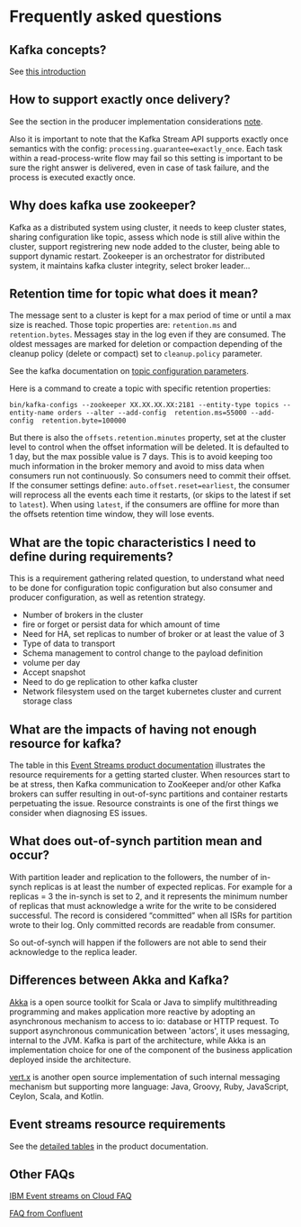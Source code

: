 # Frequently asked questions

## Kafka concepts?

See [this introduction](readme.md)

## How to support exactly once delivery?

See the section in the producer implementation considerations [note](producers.md).

Also it is important to note that the Kafka Stream API supports exactly once semantics with the config: `processing.guarantee=exactly_once`. Each task within a read-process-write flow may fail so this setting is important to be sure the right answer is delivered, even in case of task failure, and the process is executed exactly once. 

## Why does kafka use zookeeper?

Kafka as a distributed system using cluster, it needs to keep cluster states, sharing configuration like topic, assess which node is still alive within the cluster, support registrering new node added to the cluster, being able to support dynamic restart. Zookeeper is an orchestrator for distributed system, it maintains kafka cluster integrity, select broker leader... 

## Retention time for topic what does it mean?

The message sent to a cluster is kept for a max period of time or until a max size is reached. Those topic properties are: `retention.ms` and `retention.bytes`. Messages stay in the log even if they are consumed. The oldest messages are marked for deletion or compaction depending of the cleanup policy (delete or compact) set to `cleanup.policy` parameter.

See the kafka documentation on [topic configuration parameters](https://kafka.apache.org/documentation/#topicconfigs). 

Here is a command to create a topic with specific retention properties:

```
bin/kafka-configs --zookeeper XX.XX.XX.XX:2181 --entity-type topics --entity-name orders --alter --add-config  retention.ms=55000 --add-config  retention.byte=100000
```

But there is also the `offsets.retention.minutes` property, set at the cluster level to control when the offset information will be deleted. It is defaulted to 1 day, but the max possible value is 7 days. This is to avoid keeping too much information in the broker memory and avoid to miss data when consumers run not continuously. So consumers need to commit their offset. If the consumer settings define: `auto.offset.reset=earliest`, the consumer will reprocess all the events each time it restarts, (or skips to the latest if set to `latest`). When using `latest`, if the consumers are offline for more than the offsets retention time window, they will lose events.

## What are the topic characteristics I need to define during requirements?

This is a requirement gathering related question, to understand what need to be done for configuration topic configuration but also consumer and producer configuration, as well as retention strategy.

* Number of brokers in the cluster
* fire or forget or persist data for which amount of time
* Need for HA, set replicas to number of broker or at least the value of 3
* Type of data to transport
* Schema management to control change to the payload definition
* volume per day
* Accept snapshot
* Need to do ge replication to other kafka cluster
* Network filesystem used on the target kubernetes cluster and current storage class

## What are the impacts of having not enough resource for kafka?

The table in this [Event Streams product documentation](https://ibm.github.io/event-streams/installing/prerequisites/#helm-resource-requirements) illustrates the resource requirements for a getting started cluster. When resources start to be at stress, then Kafka communication to ZooKeeper and/or other Kafka brokers can suffer resulting in out-of-sync partitions and container restarts perpetuating the issue. Resource constraints is one of the first things we consider when diagnosing ES issues.

## What does out-of-synch partition mean and occur?

With partition leader and replication to the followers, the number of in-synch replicas is at least the number of expected replicas. For example for a replicas = 3 the in-synch is set to 2, and it represents the minimum number of replicas that must acknowledge a write for the write to be considered successful. The record is considered “committed” when all ISRs for partition wrote to their log. Only committed records are readable from consumer.

So out-of-synch will happen if the followers are not able to send their acknowledge to the replica leader.

## Differences between Akka and Kafka?

[Akka](https://akka.io/) is a open source toolkit for Scala or Java to simplify multithreading programming and makes application more reactive by adopting an asynchronous mechanism to access to io: database or HTTP request. To support asynchronous communication between 'actors', it uses messaging, internal to the JVM. 
Kafka is part of the architecture, while Akka is an implementation choice for one of the component of the business application deployed inside the architecture. 

[vert.x](https://vertx.io/) is another open source implementation of such internal messaging mechanism but supporting more language:  Java, Groovy, Ruby, JavaScript, Ceylon, Scala, and Kotlin.


## Event streams resource requirements 

See the [detailed tables](https://ibm.github.io/event-streams/installing/prerequisites/#helm-resource-requirements) in the product documentation.

## Other FAQs

[IBM Event streams on Cloud FAQ](https://cloud.ibm.com/docs/services/EventStreams?topic=eventstreams-faqs) 

[FAQ from Confluent](https://cwiki.apache.org/confluence/display/KAFKA/FAQ#FAQ-HowareKafkabrokersdependonZookeeper?)